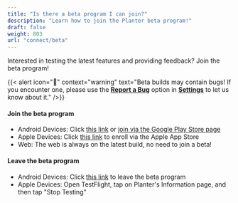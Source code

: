 ```yaml
---
title: "Is there a beta program I can join?"
description: "Learn how to join the Planter beta program!"
draft: false
weight: 803
url: "connect/beta"
---
```


Interested in testing the latest features and providing feedback? Join the beta program!

{{< alert icon="🐛" context="warning" text="Beta builds may contain bugs! If you encounter one, please use the [**Report a Bug**](../contact-us/#report-a-bug) option in [**Settings**](https://planter.garden/settings) to let us know about it." />}}

#### Join the beta program
- Android Devices: Click [this link](https://play.google.com/apps/testing/com.perculacreative.peter.gardenplanner) or [join via the Google Play Store page](https://play.google.com/store/apps/details?id=com.perculacreative.peter.gardenplanner)
- Apple Devices: Click [this link](https://testflight.apple.com/join/zMlYVV7J) to enroll via the Apple App Store
- Web: The web is always on the latest build, no need to join a beta!

#### Leave the beta program
- Android Devices: Click [this link](https://play.google.com/apps/testing/com.perculacreative.peter.gardenplanner) to leave the beta program
- Apple Devices: Open TestFlight, tap on Planter's Information page, and then tap "Stop Testing"

